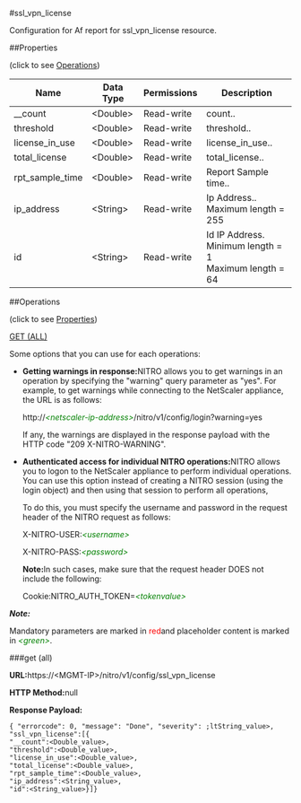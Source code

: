 #ssl_vpn_license

Configuration for Af report for ssl_vpn_license resource.


##Properties 
<span>(click to see [Operations](#opera))</span>


<table><thead><tr><th>Name</th><th>Data Type</th><th>Permissions</th><th>Description</th></tr></thead><tbody><tr><td>__count</td><td>&lt;Double></td><td>Read-write</td><td>count..</td></tr><tr><td>threshold</td><td>&lt;Double></td><td>Read-write</td><td>threshold..</td></tr><tr><td>license_in_use</td><td>&lt;Double></td><td>Read-write</td><td>license_in_use..</td></tr><tr><td>total_license</td><td>&lt;Double></td><td>Read-write</td><td>total_license..</td></tr><tr><td>rpt_sample_time</td><td>&lt;Double></td><td>Read-write</td><td>Report Sample time..</td></tr><tr><td>ip_address</td><td>&lt;String></td><td>Read-write</td><td>Ip Address..<br>Maximum length = 255</td></tr><tr><td>id</td><td>&lt;String></td><td>Read-write</td><td>Id IP Address.<br>Minimum length = 1<br>Maximum length = 64</td></tr></tbody></table>
##Operations 
<span>(click to see [Properties](#prope))</span>


[GET (ALL)](#get-)


Some options that you can use for each operations:
<ul><li><p><b>Getting warnings in response:</b>NITRO allows you to get warnings in an operation by specifying the "warning" query parameter as "yes". For example, to get warnings while connecting to the NetScaler appliance, the URL is as follows:</p><p>http://<span style="color:green;font-style:italic;">&lt;netscaler-ip-address&gt;</span>/nitro/v1/config/login?warning=yes</p><p>If any, the warnings are displayed in the response payload with the HTTP code "209 X-NITRO-WARNING".</p></li><li><p><b>Authenticated access for individual NITRO operations:</b>NITRO allows you to logon to the NetScaler appliance to perform individual operations. You can use this option instead of creating a NITRO session (using the login object) and then using that session to perform all operations,</p><p>To do this, you must specify the username and password in the request header of the NITRO request as follows:</p><p>X-NITRO-USER:<span style="color:green;font-style:italic;">&lt;username&gt;</span></p><p>X-NITRO-PASS:<span style="color:green;font-style:italic;">&lt;password&gt;</span></p><p><b>Note:</b>In such cases, make sure that the request header DOES not include the following:</p><p>Cookie:NITRO_AUTH_TOKEN=<span style="color:green;font-style:italic;">&lt;tokenvalue&gt;</span></p></li></ul>



***Note:*** 
Mandatory parameters are marked in <span style="color:#FF0000;">red</span>and placeholder content is marked in <span style="color:green;font-style:italic">&lt;green&gt;</span>.

###get (all)



<b>URL:</b>https://&lt;MGMT-IP&gt;/nitro/v1/config/ssl_vpn_license
<b>HTTP Method:</b>null
<b>Response Payload: </b>```{ "errorcode": 0, "message": "Done", "severity": ;ltString_value>, "ssl_vpn_license":[{"__count":<Double_value>,"threshold":<Double_value>,"license_in_use":<Double_value>,"total_license":<Double_value>,"rpt_sample_time":<Double_value>,"ip_address":<String_value>,"id":<String_value>}]}```



